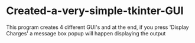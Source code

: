 # Created-a-very-simple-tkinter-GUI
This program creates 4 different GUI's and at the end, if you press 'Display Charges' a message box popup will happen displaying the output
